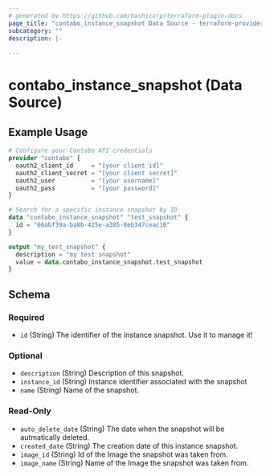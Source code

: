 ```yaml
---
# generated by https://github.com/hashicorp/terraform-plugin-docs
page_title: "contabo_instance_snapshot Data Source - terraform-provider-contabo-sdkv2"
subcategory: ""
description: |-
  
---
```


# contabo_instance_snapshot (Data Source)



## Example Usage

```terraform
# Configure your Contabo API credentials
provider "contabo" {
  oauth2_client_id     = "[your client id]"
  oauth2_client_secret = "[your client secret]"
  oauth2_user          = "[your username]"
  oauth2_pass          = "[your password]"
}

# Search for a specific instance snapshot by ID
data "contabo_instance_snapshot" "test_snapshot" {
  id = "66abf39a-ba8b-425e-a385-8eb347ceac10"
}

output "my_test_snapshot" {
  description = "my test snapshot"
  value = data.contabo_instance_snapshot.test_snapshot
}
```

<!-- schema generated by tfplugindocs -->
## Schema

### Required

- `id` (String) The identifier of the instance snapshot. Use it to manage it!

### Optional

- `description` (String) Description of this snapshot.
- `instance_id` (String) Instance identifier associated with the snapshot
- `name` (String) Name of the snapshot.

### Read-Only

- `auto_delete_date` (String) The date when the snapshot will be autmatically deleted.
- `created_date` (String) The creation date of this instance snapshot.
- `image_id` (String) Id of the Image the snapshot was taken from.
- `image_name` (String) Name of the Image the snapshot was taken from.
